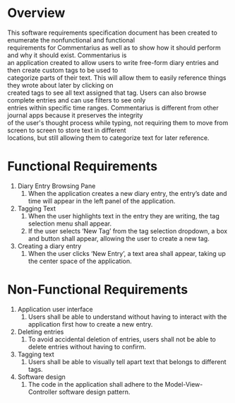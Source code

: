 # Overview

This software requirements specification document has been created to enumerate the nonfunctional and functional  
requirements for Commentarius as well as to show how it should perform and why it should exist. Commentarius is  
an application created to allow users to write free-form diary entries and then create custom tags to be used to   
categorize parts of their text. This will allow them to easily reference things they wrote about later by clicking on   
created tags to see all text assigned that tag. Users can also browse complete entries and can use filters to see only  
entries within specific time ranges. Commentarius is different from other journal apps because it preserves the integrity  
of the user's thought process while typing, not requiring them to move from screen to screen to store text in different  
locations, but still allowing them to categorize text for later reference.

# Functional Requirements  

1. Diary Entry Browsing Pane
    1. When the application creates a new diary entry, the entry’s date and time will appear in the left panel of the application.
2. Tagging Text
    1. When the user highlights text in the entry they are writing, the tag selection menu shall appear.
    2. If the user selects ‘New Tag’ from the tag selection dropdown, a box and button shall appear, allowing the user to create a new tag.
3. Creating a diary entry
    1. When the user clicks ‘New Entry’, a text area shall appear, taking up the center space of the application.  

# Non-Functional Requirements  

1. Application user interface
    1. Users shall be able to understand without having to interact with the application first how to create a new entry.
2. Deleting entries
    1. To avoid accidental deletion of entries, users shall not be able to delete entries without having to confirm.
3. Tagging text
    1. Users shall be able to visually tell apart text that belongs to different tags.
4. Software design
    1. The code in the application shall adhere to the Model-View-Controller software design pattern.
